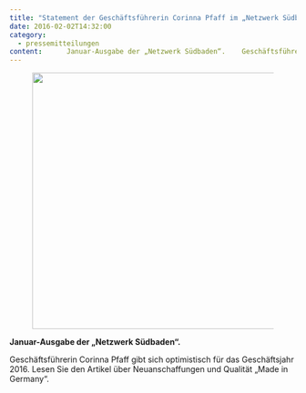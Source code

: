 ```yaml
---
title: "Statement der Geschäftsführerin Corinna Pfaff im „Netzwerk Südbaden“"
date: 2016-02-02T14:32:00
category:
  - pressemitteilungen
content:      Januar-Ausgabe der „Netzwerk Südbaden“.    Geschäftsführerin Corinna Pfaff gibt sich optimistisch für das Geschäftsjahr 2016. Lesen Sie den Artikel über Neuanschaffungen und Qualität „Made in Germany“. 
---
```


<figure class="wp-block-image size-large"><img loading="lazy" width="830" height="451" src="/Netzwerk_Suedbaden1.jpg" alt="" class="wp-image-710" srcset="/Netzwerk_Suedbaden1.jpg 830w, /Netzwerk_Suedbaden1-300x163.jpg 300w, /Netzwerk_Suedbaden1-768x417.jpg 768w" sizes="(max-width: 830px) 100vw, 830px" /></figure>



<p><strong>Januar-Ausgabe der „Netzwerk Südbaden“.</strong></p>



<p>Geschäftsführerin Corinna Pfaff gibt sich optimistisch für das Geschäftsjahr 2016. Lesen Sie den Artikel über Neuanschaffungen und Qualität „Made in Germany“.</p>
